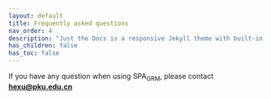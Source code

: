 ```yaml
---
layout: default
title: Frequently asked questions
nav_order: 4
description: "Just the Docs is a responsive Jekyll theme with built-in search that is easily customizable and hosted on GitHub Pages."
has_children: false
has_toc: false
---
```


If you have any question when using SPA<sub>GRM</sub>, please contact **hexu@pku.edu.cn**
